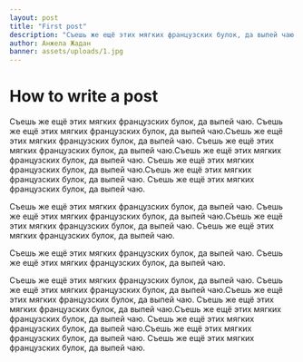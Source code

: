 ```yaml
---
layout: post
title: "First post"
description: "Съешь же ещё этих мягких французских булок, да выпей чаю. Съешь же ещё этих мягких французских булок, да выпей чаю." 
author: Анжела Жадан
banner: assets/uploads/1.jpg
---
```


# How to write a post

Съешь же ещё этих мягких французских булок, да выпей чаю. Съешь же ещё этих мягких французских булок, да выпей чаю.Съешь же ещё этих мягких французских булок, да выпей чаю. Съешь же ещё этих мягких французских булок, да выпей чаю.Съешь же ещё этих мягких французских булок, да выпей чаю. Съешь же ещё этих мягких французских булок, да выпей чаю.Съешь же ещё этих мягких французских булок, да выпей чаю. Съешь же ещё этих мягких французских булок, да выпей чаю.



Съешь же ещё этих мягких французских булок, да выпей чаю. Съешь же ещё этих мягких французских булок, да выпей чаю.Съешь же ещё этих мягких французских булок, да выпей чаю. Съешь же ещё этих мягких французских булок, да выпей чаю.

Съешь же ещё этих мягких французских булок, да выпей чаю. Съешь же ещё этих мягких французских булок, да выпей чаю.

Съешь же ещё этих мягких французских булок, да выпей чаю. Съешь же ещё этих мягких французских булок, да выпей чаю.Съешь же ещё этих мягких французских булок, да выпей чаю. Съешь же ещё этих мягких французских булок, да выпей чаю.Съешь же ещё этих мягких французских булок, да выпей чаю. Съешь же ещё этих мягких французских булок, да выпей чаю.Съешь же ещё этих мягких французских булок, да выпей чаю. Съешь же ещё этих мягких французских булок, да выпей чаю.